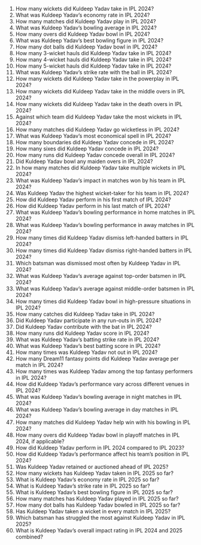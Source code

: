 1. How many wickets did Kuldeep Yadav take in IPL 2024?  
2. What was Kuldeep Yadav’s economy rate in IPL 2024?  
3. How many matches did Kuldeep Yadav play in IPL 2024?  
4. What was Kuldeep Yadav’s bowling average in IPL 2024?  
5. How many overs did Kuldeep Yadav bowl in IPL 2024?  
6. What was Kuldeep Yadav’s best bowling figure in IPL 2024?  
7. How many dot balls did Kuldeep Yadav bowl in IPL 2024?  
8. How many 3-wicket hauls did Kuldeep Yadav take in IPL 2024?  
9. How many 4-wicket hauls did Kuldeep Yadav take in IPL 2024?  
10. How many 5-wicket hauls did Kuldeep Yadav take in IPL 2024?  
11. What was Kuldeep Yadav’s strike rate with the ball in IPL 2024?  
12. How many wickets did Kuldeep Yadav take in the powerplay in IPL 2024?  
13. How many wickets did Kuldeep Yadav take in the middle overs in IPL 2024?  
14. How many wickets did Kuldeep Yadav take in the death overs in IPL 2024?  
15. Against which team did Kuldeep Yadav take the most wickets in IPL 2024?  
16. How many matches did Kuldeep Yadav go wicketless in IPL 2024?  
17. What was Kuldeep Yadav’s most economical spell in IPL 2024?  
18. How many boundaries did Kuldeep Yadav concede in IPL 2024?  
19. How many sixes did Kuldeep Yadav concede in IPL 2024?  
20. How many runs did Kuldeep Yadav concede overall in IPL 2024?  
21. Did Kuldeep Yadav bowl any maiden overs in IPL 2024?  
22. In how many matches did Kuldeep Yadav take multiple wickets in IPL 2024?  
23. What was Kuldeep Yadav’s impact in matches won by his team in IPL 2024?  
24. Was Kuldeep Yadav the highest wicket-taker for his team in IPL 2024?  
25. How did Kuldeep Yadav perform in his first match of IPL 2024?  
26. How did Kuldeep Yadav perform in his last match of IPL 2024?  
27. What was Kuldeep Yadav’s bowling performance in home matches in IPL 2024?  
28. What was Kuldeep Yadav’s bowling performance in away matches in IPL 2024?  
29. How many times did Kuldeep Yadav dismiss left-handed batters in IPL 2024?  
30. How many times did Kuldeep Yadav dismiss right-handed batters in IPL 2024?  
31. Which batsman was dismissed most often by Kuldeep Yadav in IPL 2024?  
32. What was Kuldeep Yadav’s average against top-order batsmen in IPL 2024?  
33. What was Kuldeep Yadav’s average against middle-order batsmen in IPL 2024?  
34. How many times did Kuldeep Yadav bowl in high-pressure situations in IPL 2024?  
35. How many catches did Kuldeep Yadav take in IPL 2024?  
36. Did Kuldeep Yadav participate in any run-outs in IPL 2024?  
37. Did Kuldeep Yadav contribute with the bat in IPL 2024?  
38. How many runs did Kuldeep Yadav score in IPL 2024?  
39. What was Kuldeep Yadav’s batting strike rate in IPL 2024?  
40. What was Kuldeep Yadav’s best batting score in IPL 2024?  
41. How many times was Kuldeep Yadav not out in IPL 2024?  
42. How many Dream11 fantasy points did Kuldeep Yadav average per match in IPL 2024?  
43. How many times was Kuldeep Yadav among the top fantasy performers in IPL 2024?  
44. How did Kuldeep Yadav’s performance vary across different venues in IPL 2024?  
45. What was Kuldeep Yadav’s bowling average in night matches in IPL 2024?  
46. What was Kuldeep Yadav’s bowling average in day matches in IPL 2024?  
47. How many matches did Kuldeep Yadav help win with his bowling in IPL 2024?  
48. How many overs did Kuldeep Yadav bowl in playoff matches in IPL 2024, if applicable?  
49. How did Kuldeep Yadav perform in IPL 2024 compared to IPL 2023?  
50. How did Kuldeep Yadav’s performance affect his team’s position in IPL 2024?  
51. Was Kuldeep Yadav retained or auctioned ahead of IPL 2025?  
52. How many wickets has Kuldeep Yadav taken in IPL 2025 so far?  
53. What is Kuldeep Yadav’s economy rate in IPL 2025 so far?  
54. What is Kuldeep Yadav’s strike rate in IPL 2025 so far?  
55. What is Kuldeep Yadav’s best bowling figure in IPL 2025 so far?  
56. How many matches has Kuldeep Yadav played in IPL 2025 so far?  
57. How many dot balls has Kuldeep Yadav bowled in IPL 2025 so far?  
58. Has Kuldeep Yadav taken a wicket in every match in IPL 2025?  
59. Which batsman has struggled the most against Kuldeep Yadav in IPL 2025?  
60. What is Kuldeep Yadav’s overall impact rating in IPL 2024 and 2025 combined?
